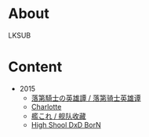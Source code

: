 # About

LKSUB

# Content

- 2015
    - [落第騎士の英雄譚 / 落第骑士英雄谭](rakudai)
    - [Charlotte](charlotte)
    - [艦これ / 舰队收藏](kancolle)
    - [High Shool DxD BorN](HSDxD_BorN)
